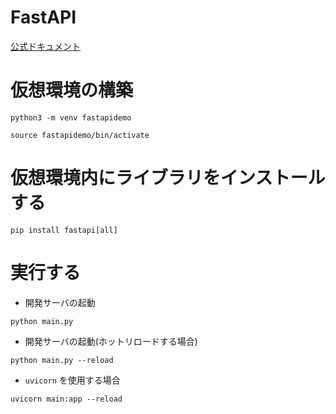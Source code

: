 # FastAPI

[公式ドキュメント](https://fastapi.tiangolo.com/ja/)


# 仮想環境の構築

```
python3 -m venv fastapidemo
```

```
source fastapidemo/bin/activate
```


# 仮想環境内にライブラリをインストールする

```
pip install fastapi[all]
```

# 実行する

- 開発サーバの起動

```
python main.py
```

- 開発サーバの起動(ホットリロードする場合)

```
python main.py --reload
```

- `uvicorn` を使用する場合

```
uvicorn main:app --reload
```


